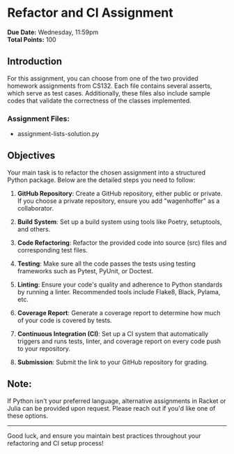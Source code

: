 # Refactor and CI Assignment

**Due Date:** Wednesday, 11:59pm  
**Total Points:** 100

## Introduction
For this assignment, you can choose from one of the two provided homework assignments from CS132. Each file contains several asserts, which serve as test cases. Additionally, these files also include sample codes that validate the correctness of the classes implemented.

### Assignment Files:
- assignment-lists-solution.py



## Objectives
Your main task is to refactor the chosen assignment into a structured Python package. Below are the detailed steps you need to follow:

1. **GitHub Repository**: Create a GitHub repository, either public or private. If you choose a private repository, ensure you add "wagenhoffer" as a collaborator.
  
2. **Build System**: Set up a build system using tools like Poetry, setuptools, and others.

3. **Code Refactoring**: Refactor the provided code into source (src) files and corresponding test files.

4. **Testing**: Make sure all the code passes the tests using testing frameworks such as Pytest, PyUnit, or Doctest.

5. **Linting**: Ensure your code's quality and adherence to Python standards by running a linter. Recommended tools include Flake8, Black, Pylama, etc.

6. **Coverage Report**: Generate a coverage report to determine how much of your code is covered by tests.

7. **Continuous Integration (CI)**: Set up a CI system that automatically triggers and runs tests, linter, and coverage report on every code push to your repository.

8. **Submission**: Submit the link to your GitHub repository for grading.

## Note:
If Python isn't your preferred language, alternative assignments in Racket or Julia can be provided upon request. Please reach out if you'd like one of these options.

---

Good luck, and ensure you maintain best practices throughout your refactoring and CI setup process!
